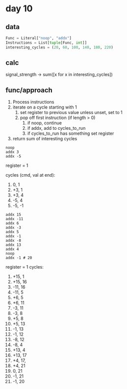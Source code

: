 # day 10

## data

```python
Func = Literal["noop", "addx"]
Instructions = List[tuple[Func, int]]
interesting_cycles = (20, 60, 100, 140, 180, 220)
```

## calc

signal_strength -> sum([x for x in interesting_cycles])

## func/approach

1. Process instructions
1. iterate on a cycle starting with 1
   1. set register to previous value unless unset, set to 1
   1. pop off first instruction (if length > 0)
      1. if noop, continue
      1. if addx, add to cycles_to_run
      1. if cycles_to_run has something set register
1. return sum of interesting cycles

```text
noop
addx 3
addx -5
```

register = 1

cycles (cmd, val at end):

1. 0, 1
1. +3, 1
1. +3, 4
1. -5, 4
1. -5, -1

```text
addx 15
addx -11
addx 6
addx -3
addx 5
addx -1
addx -8
addx 13
addx 4
noop
addx -1 # 20
```

register = 1
cycles:

1. +15, 1
1. +15, 16
1. -11, 16
1. -11, 5
1. +6, 5
1. +6, 11
1. -3, 11
1. -3, 8
1. +5, 8
1. +5, 13
1. -1, 13
1. -1, 12
1. -8, 12
1. -8, 4
1. +13, 4
1. +13, 17
1. +4, 17,
1. +4, 21
1. 0, 21
1. -1, 21
1. -1, 20
